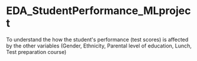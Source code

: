 # EDA_StudentPerformance_MLproject
To understand the how the student's performance (test scores) is affected by the other variables (Gender, Ethnicity, Parental level of education, Lunch, Test preparation course)
